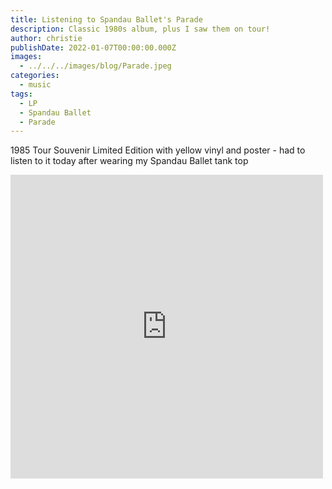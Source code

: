 ```yaml
---
title: Listening to Spandau Ballet's Parade
description: Classic 1980s album, plus I saw them on tour!
author: christie
publishDate: 2022-01-07T00:00:00.000Z
images:
  - ../../../images/blog/Parade.jpeg
categories:
  - music
tags:
  - LP
  - Spandau Ballet
  - Parade
---
```

1985 Tour Souvenir Limited Edition with yellow vinyl and poster - had to listen to it today after wearing my Spandau Ballet tank top

<iframe src="https://www.facebook.com/plugins/post.php?href=https%3A%2F%2Fwww.facebook.com%2Fchris1.tham%2Fposts%2Fpfbid034JNQyRpahFjDGnN3xpAAUUMweLsQehrqqdegVME68tjm34SZ4gPFjcsxL6RzWkgbl&show_text=true&width=500" width="500" height="486" style="border:none;overflow:hidden" scrolling="no" frameborder="0" allowfullscreen="true" allow="autoplay; clipboard-write; encrypted-media; picture-in-picture; web-share"></iframe>
